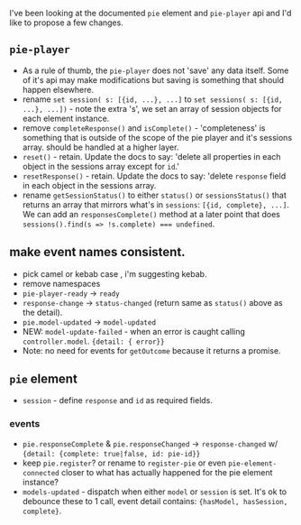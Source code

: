 I've been looking at the documented `pie` element and `pie-player` api and I'd like to propose a few changes. 

## `pie-player`

* As a rule of thumb, the `pie-player` does not 'save' any data itself. Some of it's api may make modifications but saving is something that should happen elsewhere. 
* rename `set session( s: [{id, ...}, ...]` to `set sessions( s: [{id, ...}, ...])` - note the extra 's', we set an array of session objects for each element instance.
* remove `completeResponse()` and `isComplete()` - 'completeness' is something that is outside of the scope of the pie player and it's sessions array. should be handled at a higher layer.
* `reset()` - retain. Update the docs to say: 'delete all properties in each object in the sessions array except for `id`.' 
* `resetResponse()` - retain. Update the docs to say: 'delete `response` field in each object in the sessions array.
* rename `getSessionStatus()` to either `status()` or `sessionsStatus()` that returns an array that mirrors what's in `sessions`: `[{id, complete}, ...]`. We can add an `responsesComplete()` method at a later point that does `sessions().find(s => !s.complete) === undefined`.
 
## make event names consistent. 
* pick camel or kebab case , i'm suggesting kebab.
* remove namespaces
* `pie-player-ready` -> `ready`
* `response-change` -> `status-changed` (return same as `status()` above as the detail).
* `pie.model-updated` -> `model-updated`
* NEW: `model-update-failed` - when an error is caught calling `controller.model`. `{detail: { error}}`
* Note: no need for events for `getOutcome` because it returns a promise.

## `pie` element
* `session` - define `response` and `id`  as required fields.

### events

* `pie.responseComplete` & `pie.responseChanged` -> `response-changed` w/ `{detail: {complete: true|false, id: pie-id}}`
* keep `pie.register`? or rename to `register-pie` or even `pie-element-connected` closer to what has actually happened for the pie element instance?
* `models-updated` - dispatch when either `model` or `session` is set. It's ok to debounce these to 1 call, event detail contains: `{hasModel, hasSession, complete}`.